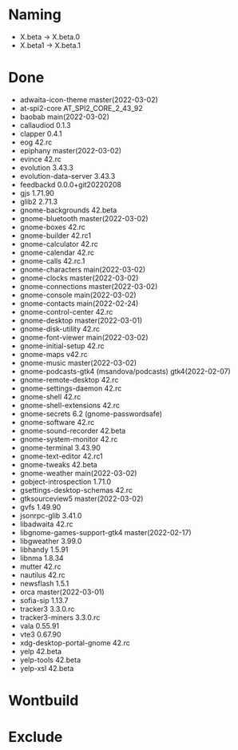 # Naming
* X.beta -> X.beta.0
* X.beta1 -> X.beta.1

# Done
- adwaita-icon-theme master(2022-03-02)
- at-spi2-core AT_SPI2_CORE_2_43_92
- baobab main(2022-03-02)
- callaudiod 0.1.3
- clapper 0.4.1
- eog 42.rc
- epiphany master(2022-03-02)
- evince 42.rc
- evolution 3.43.3
- evolution-data-server 3.43.3
- feedbackd 0.0.0+git20220208
- gjs 1.71.90
- glib2 2.71.3
- gnome-backgrounds 42.beta
- gnome-bluetooth master(2022-03-02)
- gnome-boxes 42.rc
- gnome-builder 42.rc1
- gnome-calculator 42.rc
- gnome-calendar 42.rc
- gnome-calls 42.rc.1
- gnome-characters main(2022-03-02)
- gnome-clocks master(2022-03-02)
- gnome-connections master(2022-03-02)
- gnome-console main(2022-03-02)
- gnome-contacts main(2022-02-24)
- gnome-control-center 42.rc
- gnome-desktop master(2022-03-01)
- gnome-disk-utility 42.rc
- gnome-font-viewer main(2022-03-02)
- gnome-initial-setup 42.rc
- gnome-maps v42.rc
- gnome-music master(2022-03-02)
- gnome-podcasts-gtk4 (msandova/podcasts) gtk4(2022-02-07)
- gnome-remote-desktop 42.rc
- gnome-settings-daemon 42.rc
- gnome-shell 42.rc
- gnome-shell-extensions 42.rc
- gnome-secrets 6.2 (gnome-passwordsafe)
- gnome-software 42.rc
- gnome-sound-recorder 42.beta
- gnome-system-monitor 42.rc
- gnome-terminal 3.43.90
- gnome-text-editor 42.rc1
- gnome-tweaks 42.beta
- gnome-weather main(2022-03-02)
- gobject-introspection 1.71.0
- gsettings-desktop-schemas 42.rc
- gtksourceview5 master(2022-03-02)
- gvfs 1.49.90
- jsonrpc-glib 3.41.0
- libadwaita 42.rc
- libgnome-games-support-gtk4 master(2022-02-17)
- libgweather 3.99.0
- libhandy 1.5.91
- libnma 1.8.34
- mutter 42.rc
- nautilus 42.rc
- newsflash 1.5.1
- orca master(2022-03-01)
- sofia-sip 1.13.7
- tracker3 3.3.0.rc
- tracker3-miners 3.3.0.rc
- vala 0.55.91
- vte3 0.67.90
- xdg-desktop-portal-gnome 42.rc
- yelp 42.beta
- yelp-tools 42.beta
- yelp-xsl 42.beta

# Wontbuild

# Exclude